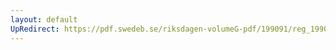 ```yaml
---
layout: default
UpRedirect: https://pdf.swedeb.se/riksdagen-volumeG-pdf/199091/reg_199091/reg_199091_0894.pdf
---
```

